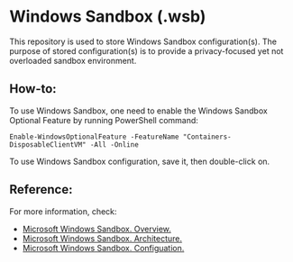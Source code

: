 # Windows Sandbox (.wsb)

This repository is used to store Windows Sandbox configuration(s).
The purpose of stored configuration(s) is to provide a privacy-focused yet not overloaded sandbox environment.

## How-to:
To use Windows Sandbox, one need to enable the Windows Sandbox Optional Feature by running PowerShell command:
```
Enable-WindowsOptionalFeature -FeatureName "Containers-DisposableClientVM" -All -Online
```
To use Windows Sandbox configuration, save it, then double-click on.

## Reference:
For more information, check:
- [Microsoft Windows Sandbox. Overview.](https://learn.microsoft.com/en-us/windows/security/application-security/application-isolation/windows-sandbox/windows-sandbox-overview)
- [Microsoft Windows Sandbox. Architecture.](https://learn.microsoft.com/en-us/windows/security/application-security/application-isolation/windows-sandbox/windows-sandbox-architecture)
- [Microsoft Windows Sandbox. Configuation.](https://learn.microsoft.com/en-us/windows/security/application-security/application-isolation/windows-sandbox/windows-sandbox-configure-using-wsb-file)
